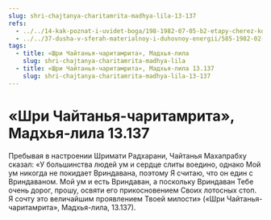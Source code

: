 ```yaml
---
slug: shri-chajtanya-charitamrita-madhya-lila-13-137
refs:
  - ../../14-kak-poznat-i-uvidet-boga/198-1982-07-05-b2-etapy-cherez-kotorye-nuzhno-projti-chtoby-uvidet-krishnu.md
  - ../../37-dusha-v-sferah-materialnoy-i-duhovnoy-energii/585-1982-02-20-c7-materialnyj-um-ten-duhovnogo.md
tags:
  - title: «Шри Чайтанья-чаритамрита», Мадхья-лила
    slug: shri-chajtanya-charitamrita-madhya-lila
  - title: «Шри Чайтанья-чаритамрита», Мадхья-лила 13.137
    slug: shri-chajtanya-charitamrita-madhya-lila-13-137
---
```


# «Шри Чайтанья-чаритамрита», Мадхья-лила 13.137

Пребывая в настроении Шримати Радхарани, Чайтанья Махапрабху сказал: «У большинства людей ум и сердце слиты воедино, однако Мой ум никогда не покидает Вриндавана, поэтому Я считаю, что он един с Вриндаваном. Мой ум и есть Вриндаван, а поскольку Вриндаван Тебе очень дорог, прошу, освяти его прикосновением Своих лотосных стоп. Я сочту это величайшим проявлением Твоей милости» («Шри Чайтанья-чаритамрита», Мадхья-лила, 13.137).

